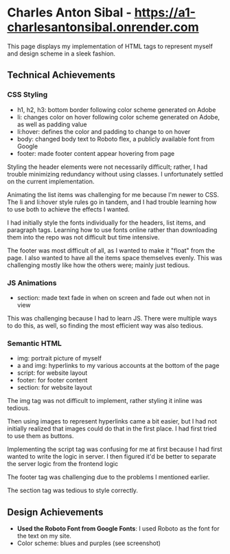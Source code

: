 # Charles Anton Sibal - https://a1-charlesantonsibal.onrender.com

This page displays my implementation of HTML tags to represent myself and design scheme in a sleek fashion.

## Technical Achievements

### CSS Styling
- h1, h2, h3: bottom border following color scheme generated on Adobe
- li: changes color on hover following color scheme generated on Adobe, as well as padding value
- li:hover: defines the color and padding to change to on hover
- body: changed body text to Roboto flex, a publicly available font from Google
- footer: made footer content appear hovering from page

Styling the header elements were not necessarily difficult; rather, I had trouble minimizing redundancy without using classes.
I unfortunately settled on the current implementation.

Animating the list items was challenging for me because I'm newer to CSS. 
The li and li:hover style rules go in tandem, and I had trouble learning how to use both to achieve the effects I wanted.

I had initially style the fonts individually for the headers, list items, and paragraph tags.
Learning how to use fonts online rather than downloading them into the repo was not difficult but time intensive.

The footer was most difficult of all, as I wanted to make it "float" from the page. I also wanted to have all the items space themselves evenly.
This was challenging mostly like how the others were; mainly just tedious.

### JS Animations
- section: made text fade in when on screen and fade out when not in view

This was challenging because I had to learn JS. There were multiple ways to do this, as well, so finding the most efficient way was also tedious.


### Semantic HTML
- img: portrait picture of myself
- a and img: hyperlinks to my various accounts at the bottom of the page
- script: for website layout
- footer: for footer content
- section: for website layout

The img tag was not difficult to implement, rather styling it inline was tedious.

Then using images to represent hyperlinks came a bit easier, but I had not initially realized that images could do that in the first place.
I had first tried to use them as buttons.

Implementing the script tag was confusing for me at first because I had first wanted to write the logic in server.
I then figured it'd be better to separate the server logic from the frontend logic

The footer tag was challenging due to the problems I mentioned earlier.

The section tag was tedious to style correctly.

## Design Achievements
- **Used the Roboto Font from Google Fonts**: I used Roboto as the font for the text on my site.
- Color scheme: blues and purples (see screenshot)
